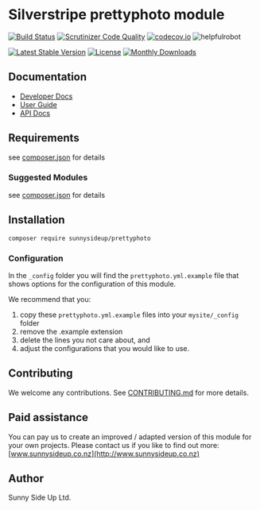 # Silverstripe prettyphoto module
[![Build Status](https://travis-ci.org/sunnysideup/silverstripe-prettyphoto.svg?branch=master)](https://travis-ci.org/sunnysideup/silverstripe-prettyphoto)
[![Scrutinizer Code Quality](https://scrutinizer-ci.com/g/sunnysideup/silverstripe-prettyphoto/badges/quality-score.png?b=master)](https://scrutinizer-ci.com/g/sunnysideup/silverstripe-prettyphoto/?branch=master)
[![codecov.io](https://codecov.io/github/sunnysideup/silverstripe-prettyphoto/coverage.svg?branch=master)](https://codecov.io/github/sunnysideup/silverstripe-prettyphoto?branch=master)
![helpfulrobot](https://helpfulrobot.io/sunnysideup/prettyphoto/badge)

[![Latest Stable Version](https://poser.pugx.org/sunnysideup/prettyphoto/version)](https://packagist.org/packages/sunnysideup/prettyphoto)
[![License](https://poser.pugx.org/sunnysideup/prettyphoto/license)](https://packagist.org/packages/sunnysideup/prettyphoto)
[![Monthly Downloads](https://poser.pugx.org/sunnysideup/prettyphoto/d/monthly)](https://packagist.org/packages/sunnysideup/prettyphoto)


## Documentation



 * [Developer Docs](docs/en/INDEX.md)
 * [User Guide](docs/en/userguide.md)
 * [API Docs](http://docs.ssmods.com/sunnysideup/prettyphoto/classes.xhtml)

## Requirements



see [composer.json](composer.json) for details

### Suggested Modules



see [composer.json](composer.json) for details


## Installation


```
composer require sunnysideup/prettyphoto
```

### Configuration



In the `_config` folder you will find the `prettyphoto.yml.example`
file that shows options for the configuration of this module.

We recommend that you:

  1. copy these `prettyphoto.yml.example` files into your
`mysite/_config` folder
  2. remove the .example extension
  3. delete the lines you not care about, and
  4. adjust the configurations that you would like to use.


## Contributing



We welcome any contributions. See [CONTRIBUTING.md](CONTRIBUTING.md) for more details.

## Paid assistance



You can pay us to create an improved / adapted version of this module for your own projects.  Please contact us if you like to find out more: [www.sunnysideup.co.nz](http://www.sunnysideup.co.nz)

## Author



Sunny Side Up Ltd.
